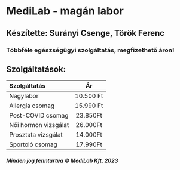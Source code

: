 # MediLab - magán labor
## Készítette: Surányi Csenge, Török Ferenc
### __Többféle__ egészségügyi szolgáltatás, __megfizethető__ áron!

## Szolgáltatások:
|Szolgáltatás    |Ár    |
|:--- |:---:|
|Nagylabor|10.500 Ft|
|Allergia csomag|15.990 Ft|
|Post-COVID csomag|23.850Ft|
|Női hormon vizsgálat|26.000Ft|
|Prosztata vizsgálat|14.000Ft|
|Sportoló csomag|17.990Ft|

##### Minden jog fenntartva &copy; MediLab Kft. 2023
